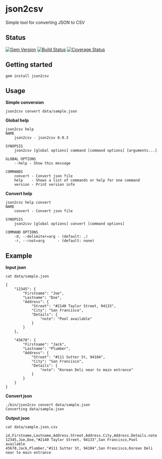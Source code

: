 # json2csv

Simple tool for converting JSON to CSV

## Status

[![Gem Version](https://badge.fury.io/rb/json2csv.svg)](http://badge.fury.io/rb/json2csv)
[![Build Status](https://travis-ci.org/korczis/json2csv.svg)](https://travis-ci.org/korczis/json2csv)
[![Coverage Status](https://coveralls.io/repos/korczis/json2csv/badge.png)](https://coveralls.io/r/korczis/json2csv)

## Getting started 

```
gem install json2csv
```

## Usage

**Simple conversion**

```
json2csv convert data/sample.json

```

**Global help**

```
json2csv help
NAME
    json2csv - json2csv 0.0.3

SYNOPSIS
    json2csv [global options] command [command options] [arguments...]

GLOBAL OPTIONS
    --help - Show this message

COMMANDS
    convert - Convert json file
    help    - Shows a list of commands or help for one command
    version - Print version info
```

**Convert help**

```
json2csv help convert
NAME
    convert - Convert json file

SYNOPSIS
    json2csv [global options] convert [command options]

COMMAND OPTIONS
    -d, --delimiter=arg - (default: ,)
    -r, --root=arg      - (default: none)
```

## Example


**Input json**

```
cat data/sample.json

{
    "12345": {
        "Firstname": "Joe",
        "Lastname": "Doe",
        "Address": {
            "Street": "#2140 Taylor Street, 94133",
            "City": "San Francisco",
            "Details": {
                "note": "Pool available"
            }
        }
    },

    "45678": {
        "Firstname": "Jack",
        "Lastname": "Plumber",
        "Address": {
            "Street": "#111 Sutter St, 94104",
            "City": "San Francisco",
            "Details": {
                "note": "Korean Deli near to main entrance"
            }
        }
    }
}
```

**Convert json**

```
./bin/json2csv convert data/sample.json
Converting data/sample.json

```

**Output json**

```
cat data/sample.json.csv

id,Firstname,Lastname,Address.Street,Address.City,Address.Details.note
12345,Joe,Doe,"#2140 Taylor Street, 94133",San Francisco,Pool available
45678,Jack,Plumber,"#111 Sutter St, 94104",San Francisco,Korean Deli near to main entrance

```
